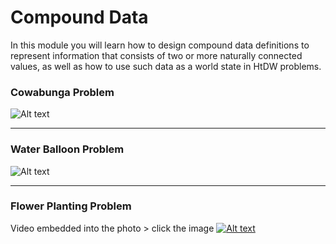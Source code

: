 # Compound Data
In this module you will learn how to design compound data definitions to represent information that consists of two or more naturally connected values, as well as how to use such data as a world state in HtDW problems.


### Cowabunga Problem
![Alt text](https://github.com/doct0rX/SoftwareDevelopment/blob/master/HowToCode_SimpleData/week3/3b:CompoundData/lecture/screens/Screen%20Shot%202018-02-27%20at%2012.34.05%20PM.png)

-----

### Water Balloon Problem
![Alt text](https://github.com/doct0rX/SoftwareDevelopment/blob/master/HowToCode_SimpleData/week3/3b:CompoundData/lecture/screens/Screen%20Shot%202018-02-27%20at%202.50.14%20PM.png)

-----

### Flower Planting Problem
Video embedded into the photo > click the image
[![Alt text](https://github.com/doct0rX/SoftwareDevelopment/blob/master/HowToCode_SimpleData/week3/3b:CompoundData/lecture/screens/Screen%20Shot%202018-02-27%20at%204.07.31%20PM.png)](https://youtu.be/fTs_LDd9nkk)